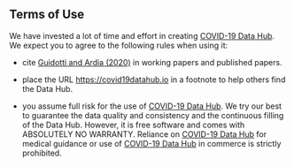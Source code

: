 ## Terms of Use

We have invested a lot of time and effort in creating [COVID-19 Data Hub](https://covid19datahub.io/). We expect you to agree to the following rules when using it:

- cite [Guidotti and Ardia (2020)](https://doi.org/10.13140/RG.2.2.11649.81763) in working papers and published papers.

- place the URL https://covid19datahub.io in a footnote to help others find the Data Hub.

- you assume full risk for the use of [COVID-19 Data Hub](https://covid19datahub.io/). We try our best to guarantee the data quality and consistency and the continuous filling of the Data Hub. However, it is free software and comes with ABSOLUTELY NO WARRANTY. Reliance on [COVID-19 Data Hub](https://covid19datahub.io/) for medical guidance or use of [COVID-19 Data Hub](https://covid19datahub.io/) in commerce is strictly prohibited.